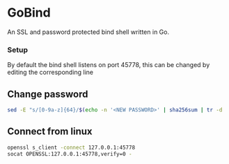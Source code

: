 # GoBind
An SSL and password protected bind shell written in Go.

### Setup
By default the bind shell listens on port 45778, this can be changed by editing the corresponding line

## Change password
``` bash
sed -E "s/[0-9a-z]{64}/$(echo -n '<NEW PASSWORD>' | sha256sum | tr -d ' -')/g" bind.go > tmp && mv tmp bind.go
```

## Connect from linux
``` bash
openssl s_client -connect 127.0.0.1:45778
socat OPENSSL:127.0.0.1:45778,verify=0 -
```
